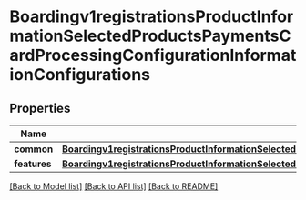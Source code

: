 # Boardingv1registrationsProductInformationSelectedProductsPaymentsCardProcessingConfigurationInformationConfigurations

## Properties
Name | Type | Description | Notes
------------ | ------------- | ------------- | -------------
**common** | [**Boardingv1registrationsProductInformationSelectedProductsPaymentsCardProcessingConfigurationInformationConfigurationsCommon**](Boardingv1registrationsProductInformationSelectedProductsPaymentsCardProcessingConfigurationInformationConfigurationsCommon.md) |  | [optional] 
**features** | [**Boardingv1registrationsProductInformationSelectedProductsPaymentsCardProcessingConfigurationInformationConfigurationsFeatures**](Boardingv1registrationsProductInformationSelectedProductsPaymentsCardProcessingConfigurationInformationConfigurationsFeatures.md) |  | [optional] 

[[Back to Model list]](../README.md#documentation-for-models) [[Back to API list]](../README.md#documentation-for-api-endpoints) [[Back to README]](../README.md)


